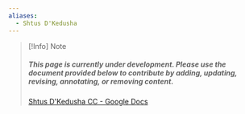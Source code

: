 ```yaml
---
aliases:
  - Shtus D'Kedusha
---
```


> [!Info] Note
>##### This page is currently under development. Please use the document provided below to contribute by adding, updating, revising, annotating, or removing content.
>[Shtus D'Kedusha CC - Google Docs](https://docs.google.com/document/d/1aJ8qf8S3sgqrHEAeUNlqnLUWfMcdbpnRJthrIF6f3kE/edit?usp=sharing)
